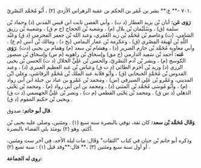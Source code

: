 ٧٠١ -** ع:** بشر بن عُمَر بن الحكم بن عقبة الزهراني الأزدي (٢) ، أَبُو مُحَمَّد البَصْرِيّ.

**رَوَى عَن:** أبان بْن يزيد العطار (د ت) ، وأبي الغصن ثابت ابن قيس المدني (د) وحماد بْن سلمة (ق) ، وسُلَيْمان بْن بلال (م) ، وشعبة بْن الحجاج (خ م ق) ، وشعيبة بْن رزيق الشامي، (ت) وعاصم بْن مُحَمَّدِ بْن زيد العُمَري، وعبد الله بْن جعفر المخرمي (د ق) وعَبْد اللَّهِ بْن لَهِيعَة المِصْرِي (ق) ، وعكرمة بْن عمار اليمامي (بخ د) ، ومالك بْن أنس (م ع) ، وأبي معاوية مُحَمَّد بْن خازم الضرير (د) ، وهشام بْن سعد (م) وهمام بن يحيى (دت) .**رَوَى عَنه:** أحمد بْن سَعِيد الدارمي (خ مق) وإسحاق بْن راهويه (م س) وإسحاق بْن منصور الكوسج (م) ، وبشر بْن آدم البَصْرِيّ، والحسن بْن عَلِيٍّ الخلال (د ت) الحسن بْن يحيى الرزي (د) وزيد بْن أخزم الطائي (د ت ق) وعباس بْن عبد العظيم العبنري (د) ، وعبد القدوس بْن مُحَمَّدٍ الحبحابي (ق) ، وأَبُو قلابة عبد الملك بْن مُحَمَّدٍ الرقاشي، وعلي ابْن المديني، وعَمْرو بْن عَلِي الصيرفي (س) ، ومحمد بْن عَمْرو بن عباد بن جبلة ابن أَبي رواد (م) ، وأَبُو مُوسَى مُحَمَّد بْن المثنى (د) ، ومحمد بن ابن أَبي رواد (م) ، ومحمد بْن يَحْيَى الذهلي (د س ق) . ومحمد بْن يَحْيَى القطعي (م ت) ، ونصر بْن عَلِيٍّ الجهضمي (د ت ق) ويحيى بْن حكيم المقوم (د ق) .

**قال أبو حاتم:** صدوق.

**وَقَال مُحَمَّد بْن سعد:** كان ثقة، توفي بالبصرة سنة سبع (١) . ومئتين، وصلى عليه يحيى بْن أكثم، وهو (٢) يومئذ يلي القضاء بالبصرة.

وذكره أبو حاتم بْن حبان في كتاب "الثقات" وَقَال: مات ليلة الأحد، فِي آخر ست ومئتين، أو أول سنة سبع ومئتين (٣) ،** قال:**وقد قيل (١) : سنة تسع (٢) .

**روى له الجماعة:**